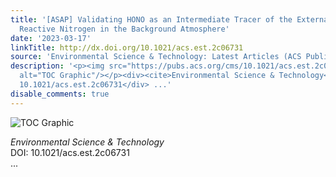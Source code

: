 ```yaml
---
title: '[ASAP] Validating HONO as an Intermediate Tracer of the External Cycling of
  Reactive Nitrogen in the Background Atmosphere'
date: '2023-03-17'
linkTitle: http://dx.doi.org/10.1021/acs.est.2c06731
source: 'Environmental Science & Technology: Latest Articles (ACS Publications)'
description: '<p><img src="https://pubs.acs.org/cms/10.1021/acs.est.2c06731/asset/images/medium/es2c06731_0006.gif"
  alt="TOC Graphic"/></p><div><cite>Environmental Science & Technology</cite></div><div>DOI:
  10.1021/acs.est.2c06731</div> ...'
disable_comments: true
---
```

<p><img src="https://pubs.acs.org/cms/10.1021/acs.est.2c06731/asset/images/medium/es2c06731_0006.gif" alt="TOC Graphic"/></p><div><cite>Environmental Science & Technology</cite></div><div>DOI: 10.1021/acs.est.2c06731</div> ...